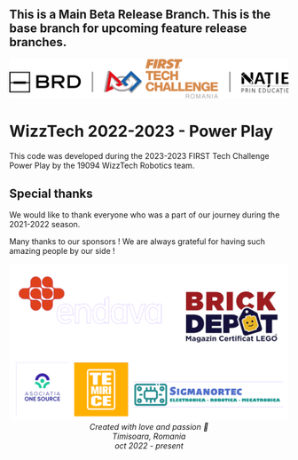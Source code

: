 ## This is a Main Beta Release Branch. This is the base branch for upcoming feature release branches.


<img src="images/natie-prin-educatie-logo.png" style="width: 600px">

# WizzTech 2022-2023 - Power Play

This code was developed during the 2023-2023 FIRST Tech Challenge Power Play by the 19094 WizzTech Robotics team.

## Special thanks

We would like to thank everyone who was a part of our journey during the 2021-2022 season. 

Many thanks to our sponsors ! We are always grateful for having such amazing people by our side ! 

<img src="images/sponsors.png">

<center style="font-style: italic;"> Created with love and passion 💜 </center>
<center style="font-style: italic;"> Timisoara, Romania </center>
<center style="font-style: italic;"> oct 2022 - present </center>
